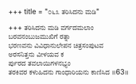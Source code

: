 +++
title = "೦೬೩ ತರಿಸಿದನು ಮಡಿ"

+++
ತರಿಸಿದನು ಮಡಿ ವರ್ಗದಮಲಾಂ  
ಬರವನಂಬುಜಮುಖಿಗೆ ರತ್ನಾ  
ಭರಣವನು ವಿವಿಧಾನುಲೇಪನ ಚಿತ್ರಸಂಪುಟವ   
ಅರಸನಿತ್ತನು ವೀಳಯವ ಕ  
ರ್ಪುರದ ತವಲಾಯಿಗಳನಭ್ಯಂ  
ತರಕಿವರ ಕಳುಹಿದನು ಗಾಂಧಾರಿಯನು ಕಾಣಿಸಿದ    ॥63॥